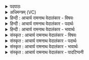 <details><summary>पदपाठः</summary>

क्रीडुः꣢। म꣣खः꣢। न। म꣣ꣳहयुः꣢। प꣣वि꣡त्र꣢म्। सो꣣म। गच्छसि। द꣡ध꣢꣯त्। स्तो꣣त्रे꣢। सु꣣वी꣡र्य꣢म्। सु꣣। वी꣡र्य꣢꣯म्। ९७४।
</details>

<details><summary>अधिमन्त्रम् (VC)</summary>

- पवमानः सोमः
- असितः काश्यपो देवलो वा
- गायत्री
- षड्जः
</details>

<details><summary>हिन्दी : आचार्य रामनाथ वेदालंकार - विषयः</summary>

अगले मन्त्र में यह कहते हैं कि क्या करता हुआ परमात्मा कहाँ जाता है।
</details>

<details><summary>हिन्दी : आचार्य रामनाथ वेदालंकार - पदार्थः</summary>

पदार्थान्वयभाषाः -  हे (सोम) जगत् के सर्जन करने हारे परमात्मन् ! (क्रीडुः) खेल-खेल में विश्व को चलानेवाले तथा (मखः न) यज्ञ के समान (मंहयुः) दूसरों को लाभ पहुँचाने की इच्छावाले आप (स्तोत्रे) स्तुतिपरायण मनुष्य के लिए (सुवीर्यम्) सुवीर्य से युक्त आत्म-बल (दधत्) प्रदान करते हुए, उसके (पवित्रम्) निर्मल अन्तःकरण में (गच्छसि) व्याप्त होते हो ॥७॥ यहाँ उपमालङ्कार है ॥७॥
</details>

<details><summary>हिन्दी : आचार्य रामनाथ वेदालंकार - भावार्थः</summary>

भावार्थभाषाः -  जैसे यज्ञ सबके उपकार के लिए होता है,वैसे ही परमेश्वर भी दूसरों के उपकार में लगा हुआ स्तोता के अन्तरात्मा में बल,उत्साह,पुरुषार्थ और कर्मयोग की प्रेरणा देता है ॥७॥
</details>

<details><summary>संस्कृत : आचार्य रामनाथ वेदालंकार - विषयः</summary>

अथ किं कुर्वन् परमात्मा कुत्र गच्छतीत्याह।
</details>

<details><summary>संस्कृत : आचार्य रामनाथ वेदालंकार - पदार्थः</summary>

पदार्थान्वयभाषाः -  हे (सोम) जगत्स्रष्टः परमात्मन् ! (क्रीडुः) जगत्सञ्चालनक्रीडाकरः, किञ्च (मखः न) यज्ञः इव (मंहयुः) दानेच्छुकः त्वम्। [मंहते दानकर्मा निघं० ३।२०। मंहं दानं परेषां कामयते इति मंहयुः। परेच्छायां क्यचि उः प्रत्ययः।] (स्तोत्रे) स्तुतिपरायणाय जनाय (सुवीर्यम्) सुवीर्योपेतम् आत्मबलम् (दधत्) प्रयच्छन्, तस्य (पवित्रम्) निर्मलम् अन्तःकरणम् (गच्छसि) व्याप्नोषि ॥७॥ अत्रोपमालङ्कारः ॥७॥
</details>

<details><summary>संस्कृत : आचार्य रामनाथ वेदालंकार - भावार्थः</summary>

भावार्थभाषाः -  यथा यज्ञः सर्वेषामुपकाराय भवति तथा परमेश्वरोऽपि परेषामुपकारे संलग्नः स्तोतुरन्तरात्मनि बलमुत्साहं पुरुषार्थं कर्मयोगं च प्रेरयति ॥७॥
</details>

<details><summary>संस्कृत : आचार्य रामनाथ वेदालंकार - पादटिप्पनी</summary>

टिप्पणी:   १.ऋ० ९।२०।७।
</details>